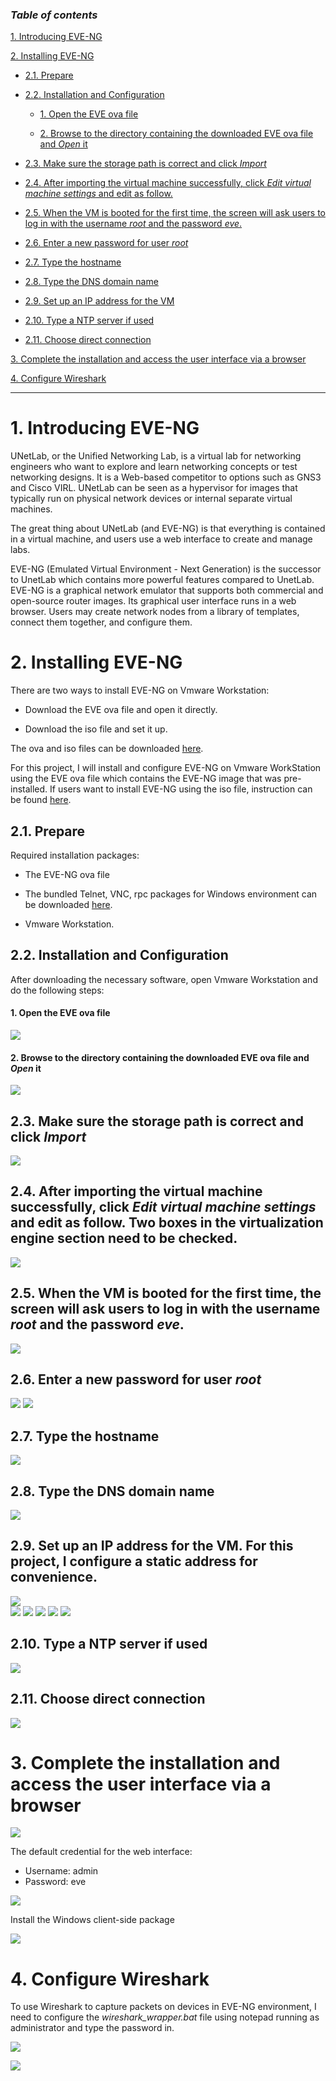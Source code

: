 ### ***Table of contents***

[1. Introducing EVE-NG](#1)

[2. Installing EVE-NG](#2)
- [2.1. Prepare](#2.1)

- [2.2. Installation and Configuration](#2.2)

    - [1. Open the EVE ova file](#2.2.1)
    
    - [2. Browse to the directory containing the downloaded EVE ova file and _Open_ it](#2.2.2)
    
- [2.3. Make sure the storage path is correct and click _Import_](#2.3)

- [2.4. After importing the virtual machine successfully, click _Edit virtual machine settings_ and edit as follow.](#2.4)

- [2.5. When the VM is booted for the first time, the screen will ask users to log in with the username _root_ and the password _eve_.](#2.5)

- [2.6. Enter a new password for user _root_](#2.6)

- [2.7. Type the hostname](#2.7)

- [2.8. Type the DNS domain name](#2.8)

- [2.9. Set up an IP address for the VM](#2.9)

- [2.10. Type a NTP server if used](#2.10)

- [2.11. Choose direct connection](#2.11)

[3. Complete the installation and access the user interface via a browser](#3)

[4. Configure Wireshark](#4)

---

<a name = '1'></a>
# 1. **Introducing EVE-NG**

UNetLab, or the Unified Networking Lab, is a virtual lab for networking engineers who want to explore and learn networking concepts or test networking designs. It is a Web-based competitor to options such as GNS3 and Cisco VIRL. UNetLab can be seen as a hypervisor for images that typically run on physical network devices or internal separate virtual machines.

The great thing about UNetLab (and EVE-NG) is that everything is contained in a virtual machine, and users use a web interface to create and manage labs.

EVE-NG (Emulated Virtual Environment - Next Generation) is the successor to UnetLab which contains more powerful features compared to UnetLab. EVE-NG is a graphical network emulator that supports both commercial and open-source router images. Its graphical user interface runs in a web browser. Users may create network nodes from a library of templates, connect them together, and configure them.

<a name = '2'></a>
# 2. **Installing EVE-NG**
There are two ways to install EVE-NG on Vmware Workstation:

- Download the EVE ova file and open it directly.

- Download the iso file and set it up.

The ova and iso files can be downloaded [here](https://www.eve-ng.net/index.php/download/).

For this project, I will install and configure EVE-NG on Vmware WorkStation using the EVE ova file which contains the EVE-NG image that was pre-installed. If users want to install EVE-NG using the iso file, instruction can be found [here](https://www.youtube.com/watch?v=Kxt5dvuAfNk).
<a name = '2.1'></a>
## 2.1. **Prepare**
Required installation packages:
- The EVE-NG ova file
    
- The bundled Telnet, VNC, rpc packages for Windows environment can be downloaded [here](https://www.eve-ng.net/index.php/download/).
    
- Vmware Workstation.
    
<a name = '2.2'></a>
## 2.2. **Installation and Configuration**
After downloading the necessary software, open Vmware Workstation and do the following steps:
<a name = '2.2.1'></a>
#### 1. Open the EVE ova file 
![](https://github.com/greenarrow2019/Ansible-Network-Automation/blob/master/EVE-NG/images/1.png)
<a name = '2.2.2'></a>
#### 2. Browse to the directory containing the downloaded EVE ova file and _Open_ it
![](https://github.com/greenarrow2019/Ansible-Network-Automation/blob/master/EVE-NG/images/2.png)

<a name = '2.3'></a>
## 2.3. Make sure the storage path is correct and click _Import_        
![](https://github.com/greenarrow2019/Ansible-Network-Automation/blob/master/EVE-NG/images/3.png)

<a name = '2.4'></a>
## 2.4. After importing the virtual machine successfully, click _Edit virtual machine settings_ and edit as follow. Two boxes in the virtualization engine section need to be checked.
    
![](https://github.com/greenarrow2019/Ansible-Network-Automation/blob/master/EVE-NG/images/4.png)

<a name = '2.5'></a>
## 2.5. When the VM is booted for the first time, the screen will ask users to log in with the username _root_ and the password _eve_. 
![](https://github.com/greenarrow2019/Ansible-Network-Automation/blob/master/EVE-NG/images/5.png)

<a name = '2.6'></a>
## 2.6. Enter a new password for user _root_   
![](https://github.com/greenarrow2019/Ansible-Network-Automation/blob/master/EVE-NG/images/6.png) 
![](https://github.com/greenarrow2019/Ansible-Network-Automation/blob/master/EVE-NG/images/7.png)

<a name = '2.7'></a>
## 2.7. Type the hostname
![](https://github.com/greenarrow2019/Ansible-Network-Automation/blob/master/EVE-NG/images/8.png)

<a name = '2.8'></a>
## 2.8. Type the DNS domain name 
![](https://github.com/greenarrow2019/Ansible-Network-Automation/blob/master/EVE-NG/images/9.png)

<a name = '2.9'></a>
## 2.9. Set up an IP address for the VM. For this project, I configure a static address for convenience.                     
![](https://github.com/greenarrow2019/Ansible-Network-Automation/blob/master/EVE-NG/images/10.png)          
![](https://github.com/greenarrow2019/Ansible-Network-Automation/blob/master/EVE-NG/images/11.png) 
![](https://github.com/greenarrow2019/Ansible-Network-Automation/blob/master/EVE-NG/images/12.png) 
![](https://github.com/greenarrow2019/Ansible-Network-Automation/blob/master/EVE-NG/images/13.png) 
![](https://github.com/greenarrow2019/Ansible-Network-Automation/blob/master/EVE-NG/images/14.png) 
![](https://github.com/greenarrow2019/Ansible-Network-Automation/blob/master/EVE-NG/images/15.png)
<a name = '2.10'></a>
## 2.10. Type a NTP server if used 
![](https://github.com/greenarrow2019/Ansible-Network-Automation/blob/master/EVE-NG/images/16.png)
<a name = '2.11'></a>
## 2.11. Choose direct connection 
![](https://github.com/greenarrow2019/Ansible-Network-Automation/blob/master/EVE-NG/images/17.png)

<a name = '3'></a>
# 3. **Complete the installation and access the user interface via a browser**

![](https://github.com/greenarrow2019/Ansible-Network-Automation/blob/master/EVE-NG/images/18.png)

The default credential for the web interface:
- Username: admin
- Password: eve

![](https://github.com/greenarrow2019/Ansible-Network-Automation/blob/master/EVE-NG/images/19.png)

Install the Windows client-side package

![](https://github.com/greenarrow2019/Ansible-Network-Automation/blob/master/EVE-NG/images/20.png)

<a name = '4'></a>
# 4. **Configure Wireshark**

To use Wireshark to capture packets on devices in EVE-NG environment, I need to configure the _wireshark\_wrapper.bat_ file using notepad running as administrator and type the password in.

![](https://github.com/greenarrow2019/Ansible-Network-Automation/blob/master/EVE-NG/images/21.png)

![](https://github.com/greenarrow2019/Ansible-Network-Automation/blob/master/EVE-NG/images/22.png)
